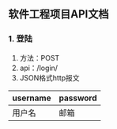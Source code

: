 ## 软件工程项目API文档

### 1. 登陆

1. 方法：POST
2. api：/login/
3. JSON格式http报文

| username | password |
| -------- | -------- |
| 用户名   | 邮箱     |

